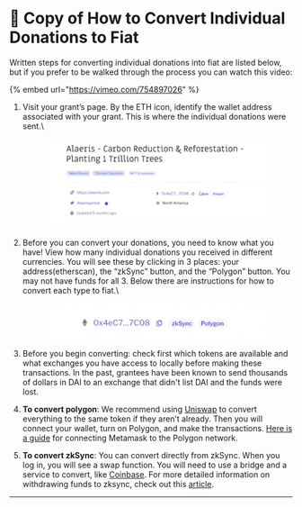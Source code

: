 # 🏧 Copy of How to Convert Individual Donations to Fiat

Written steps for converting individual donations into fiat are listed below, but if you prefer to be walked through the process you can watch this video:&#x20;

{% embed url="https://vimeo.com/754897026" %}

1.  Visit your grant’s page. By the ETH icon, identify the wallet address associated with your grant. This is where the individual donations were sent.\


    <figure><img src="../../.gitbook/assets/step1.png" alt=""><figcaption></figcaption></figure>
2.  Before you can convert your donations, you need to know what you have! View how many individual donations you received in different currencies. You will see these by clicking in 3 places: your address(etherscan), the “zkSync” button, and the “Polygon” button. You may not have funds for all 3. Below there are instructions for how to convert each type to fiat.\


    <figure><img src="../../.gitbook/assets/step2.png" alt=""><figcaption></figcaption></figure>
3. Before you begin converting: check first which tokens are available and what exchanges you have access to locally before making these transactions. In the past, grantees have been known to send thousands of dollars in DAI to an exchange that didn't list DAI and the funds were lost.
4. **To convert polygon**: We recommend using [Uniswap](https://uniswap.org) to convert everything to the same token if they aren’t already. Then you will connect your wallet, turn on Polygon, and make the transactions. [Here is a guide](https://www.coindesk.com/learn/how-to-connect-metamask-to-the-polygon-network/) for connecting Metamask to the Polygon network.
5. **To convert zkSync**: You can convert directly from zkSync. When you log in, you will see a swap function. You will need to use a bridge and a service to convert, like [Coinbase](https://www.coinbase.com/home). For more detailed information on withdrawing funds to zksync, check out this [article](https://support.gitcoin.co/gitcoin-grants/grantee-questions/how-can-i-withdraw-my-funds-from-zksync).

***
